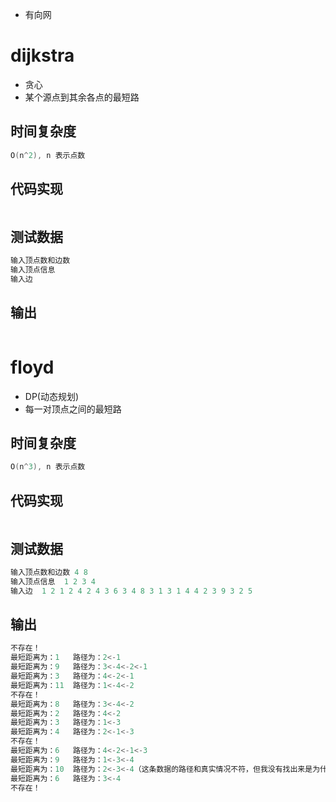 - 有向网
# dijkstra
- 贪心
- 某个源点到其余各点的最短路
## 时间复杂度
```cpp
O(n^2), n 表示点数
```
## 代码实现
```cpp
```
## 测试数据
```cpp
输入顶点数和边数 
输入顶点信息  
输入边  
```
## 输出
```cpp
```
# floyd
- DP(动态规划)
- 每一对顶点之间的最短路
## 时间复杂度
```cpp
O(n^3), n 表示点数
```
## 代码实现
```cpp
```
## 测试数据
```cpp
输入顶点数和边数 4 8
输入顶点信息  1 2 3 4
输入边  1 2 1 2 4 2 4 3 6 3 4 8 3 1 3 1 4 4 2 3 9 3 2 5
```
## 输出
```cpp
不存在！
最短距离为：1   路径为：2<-1
最短距离为：9   路径为：3<-4<-2<-1
最短距离为：3   路径为：4<-2<-1
最短距离为：11  路径为：1<-4<-2
不存在！
最短距离为：8   路径为：3<-4<-2
最短距离为：2   路径为：4<-2
最短距离为：3   路径为：1<-3
最短距离为：4   路径为：2<-1<-3
不存在！
最短距离为：6   路径为：4<-2<-1<-3
最短距离为：9   路径为：1<-3<-4
最短距离为：10  路径为：2<-3<-4（这条数据的路径和真实情况不符，但我没有找出来是为什么会这样，只有path[4][2]这条数据与实际不符）
最短距离为：6   路径为：3<-4
不存在！
```

